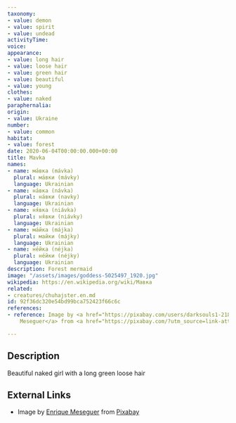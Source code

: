 ```yaml
---
taxonomy:
- value: demon
- value: spirit
- value: undead
activityTime: 
voice: 
appearance:
- value: long hair
- value: loose hair
- value: green hair
- value: beautiful
- value: young
clothes:
- value: naked
paraphernalia: 
origin:
- value: Ukraine
number:
- value: common
habitat:
- value: forest
date: 2020-06-04T00:00:00.000+00:00
title: Mavka
names:
- name: ма́вка (mávka)
  plural: ма́вки (mávky)
  language: Ukrainian
- name: на́вка (návka)
  plural: на́вки (navky)
  language: Ukrainian
- name: ня́вка (niávka)
  plural: ня́вки (niávky)
  language: Ukrainian
- name: ма́йка (májka)
  plural: майки (májky)
  language: Ukrainian
- name: не́йка (néjka)
  plural: не́йки (néjky)
  language: Ukrainian
description: Forest mermaid
image: "/assets/images/goddess-5025497_1920.jpg"
wikipedia: https://en.wikipedia.org/wiki/Мавка
related:
- creatures/chuhajster.en.md
id: 92f36dc320e54bd99bca752423f66c6c
references:
- reference: Image by <a href="https://pixabay.com/users/darksouls1-2189876/?utm_source=link-attribution&utm_medium=referral&utm_campaign=image&utm_content=5025497">Enrique
    Meseguer</a> from <a href="https://pixabay.com/?utm_source=link-attribution&utm_medium=referral&utm_campaign=image&utm_content=5025497">Pixabay</a>

---
```

## Description

Beautiful naked girl with a long green loose hair

## External Links

* Image by <a href="https://pixabay.com/users/darksouls1-2189876/?utm_source=link-attribution&amp;utm_medium=referral&amp;utm_campaign=image&amp;utm_content=5025497">Enrique Meseguer</a> from <a href="https://pixabay.com/?utm_source=link-attribution&amp;utm_medium=referral&amp;utm_campaign=image&amp;utm_content=5025497">Pixabay</a>
